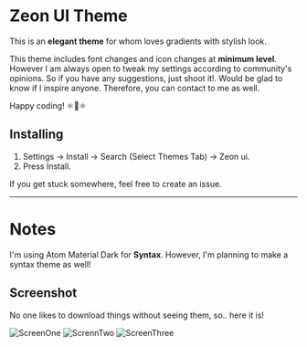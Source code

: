 # Zeon UI Theme

This is an __elegant theme__ for whom loves gradients with stylish look.

This theme includes font changes and icon changes at __minimum level__.
However I am always open to tweak my settings according to community's opinions. So if you have any suggestions, just shoot it!.
Would be glad to know if I inspire anyone. Therefore, you can contact to me as well.

Happy coding! ⚛🚀⚛

## Installing

1. Settings -> Install -> Search (Select Themes Tab) -> Zeon ui.
2. Press Install.

If you get stuck somewhere, feel free to create an issue.

---
# Notes
I'm using Atom Material Dark for __Syntax__. However, I'm planning to make a syntax theme as well!


## Screenshot
No one likes to download things without seeing them, so.. here it is!

![ScreenOne](http://tw.greywool.com/i/jriR9.png)
![ScrennTwo](http://tw.greywool.com/i/rm8SO.png)
![ScreenThree](http://tw.greywool.com/i/sqIag.png)
